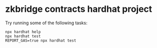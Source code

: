 # zkbridge contracts hardhat project

Try running some of the following tasks:

```shell
npx hardhat help
npx hardhat test
REPORT_GAS=true npx hardhat test
```
